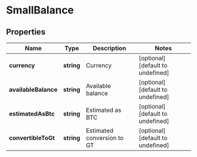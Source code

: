 # SmallBalance

## Properties

Name | Type | Description | Notes
------------ | ------------- | ------------- | -------------
**currency** | **string** | Currency | [optional] [default to undefined]
**availableBalance** | **string** | Available balance | [optional] [default to undefined]
**estimatedAsBtc** | **string** | Estimated as BTC | [optional] [default to undefined]
**convertibleToGt** | **string** | Estimated conversion to GT | [optional] [default to undefined]

